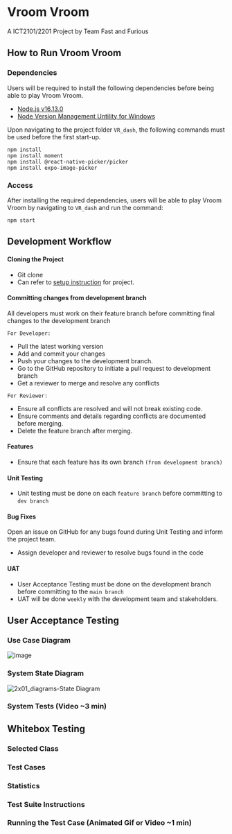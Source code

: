 # Vroom Vroom
A ICT2101/2201 Project by Team Fast and Furious
 
## How to Run Vroom Vroom
### Dependencies
Users will be required to install the following dependencies before being able to play Vroom Vroom.
* [Node.js v16.13.0](https://nodejs.org/en/download/)
* [Node Version Management Untility for Windows](https://github.com/coreybutler/nvm-windows)

Upon navigating to the project folder ```VR_dash```, the following commands must be used before the first start-up.
```
npm install
npm install moment
npm install @react-native-picker/picker
npm install expo-image-picker
```
### Access
After installing the required dependencies, users will be able to play Vroom Vroom by navigating to ```VR_dash``` and run the command:
```
npm start
```

## Development Workflow
#### Cloning the Project
* Git clone 
* Can refer to [setup instruction](https://github.com/jeremyjevon/ICT2X01-Team-Project-P3-6/blob/main/vr_dash/README.md) for project. 
#### Committing changes from development branch
All developers must work on their feature branch before committing final changes to the development branch

 ``` For Developer: ```
* Pull the latest working version
* Add and commit your changes
* Push your changes to the development branch.
* Go to the GitHub repository to initiate a pull request to development branch
* Get a reviewer to merge and resolve any conflicts

 ``` For Reviewer: ```
* Ensure all conflicts are resolved and will not break existing code. 
* Ensure comments and details regarding conflicts are documented before merging. 
* Delete the feature branch after merging.
#### Features 
* Ensure that each feature has its own branch ```(from development branch)```
#### Unit Testing 
* Unit testing must be done on each ```feature branch``` before committing to ```dev branch```
#### Bug Fixes
Open an issue on GitHub for any bugs found during Unit Testing and inform the project team.
* Assign developer and reviewer to resolve bugs found in the code
#### UAT
* User Acceptance Testing must be done on the development branch before committing to the ```main branch```
* UAT will be done ```weekly``` with the development team and stakeholders.


## User Acceptance Testing
### Use Case Diagram
![image](https://user-images.githubusercontent.com/33014950/144760438-ab84dad8-1cd9-46e3-b903-c99593b37e7d.png)
### System State Diagram
![2x01_diagrams-State Diagram](https://user-images.githubusercontent.com/33014950/144760460-ae347e07-13db-4ee7-9334-743f35079fbd.png)
### System Tests (Video ~3 min)

## Whitebox Testing
### Selected Class
### Test Cases
### Statistics
### Test Suite Instructions
### Running the Test Case (Animated Gif or Video ~1 min)

